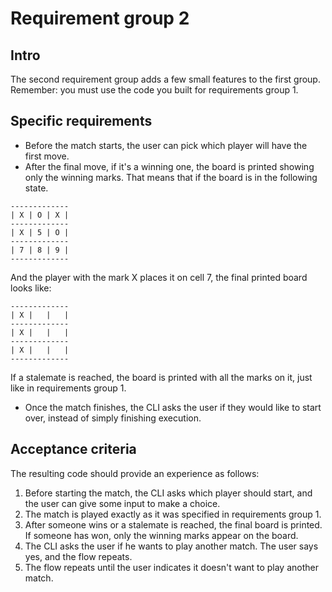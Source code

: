 # Requirement group 2

## Intro

The second requirement group adds a few small features to the first group. Remember:
you must use the code you built for requirements group 1.


## Specific requirements

- Before the match starts, the user can pick which player will have the first move.
- After the final move, if it's a winning one, the board is printed showing only the winning marks.
  That means that if the board is in the following state.
  
```
-------------
| X | O | X |
-------------
| X | 5 | O |
-------------
| 7 | 8 | 9 |
-------------
```
And the player with the mark X places it on cell 7, the final printed board looks like:
```
-------------
| X |   |   |
-------------
| X |   |   |
-------------
| X |   |   |
-------------
```
If a stalemate is reached, the board is printed with all the marks on it, just like in 
requirements group 1.
- Once the match finishes, the CLI asks the user if they would like to start over,
  instead of simply finishing execution.


## Acceptance criteria

The resulting code should provide an experience as follows:
1. Before starting the match, the CLI asks which player should start, and the user can 
give some input to make a choice.
2. The match is played exactly as it was specified in requirements group 1.
3. After someone wins or a stalemate is reached, the final board is printed. If someone
has won, only the winning marks appear on the board.
4. The CLI asks the user if he wants to play another match. The user says yes, and the flow repeats.
5. The flow repeats until the user indicates it doesn't want to play another match.
